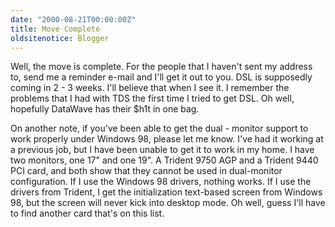 ```yaml
---
date: "2000-08-21T00:00:00Z"
title: Move Complete
oldsitenotice: Blogger
---
```

Well, the move is complete. For the people that I haven't sent my address to, send me a reminder e-mail and I'll get it out to you. DSL is supposedly coming in 2 - 3 weeks. I'll believe that when I see it. I remember the problems that I had with TDS the first time I tried to get DSL. Oh well, hopefully DataWave has their $h1t in one bag. 

On another note, if you've been able to get the dual - monitor support to work properly under Windows 98, please let me know. I've had it working at a previous job, but I have been unable to get it to work in my home. I have two monitors, one 17" and one 19". A Trident 9750 AGP and a Trident 9440 PCI card, and both show that they cannot be used in dual-monitor configuration. If I use the Windows 98 drivers, nothing works. If I use the drivers from Trident, I get the initialization text-based screen from Windows 98, but the screen will never kick into desktop mode. Oh well, guess I'll have to find another card that's on this list.

